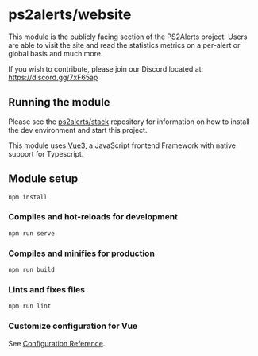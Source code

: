 # ps2alerts/website
This module is the publicly facing section of the PS2Alerts project. Users are able to visit the site and read the statistics metrics on a per-alert or global basis and much more.

If you wish to contribute, please join our Discord located at: https://discord.gg/7xF65ap

## Running the module

Please see the [ps2alerts/stack](https://github.com/ps2alerts/stack) repository for information on how to install the dev environment and start this project.

This module uses [Vue3](https://v3.vuejs.org/), a JavaScript frontend Framework with native support for Typescript. 

## Module setup
```
npm install
```

### Compiles and hot-reloads for development
```
npm run serve
```

### Compiles and minifies for production
```
npm run build
```

### Lints and fixes files
```
npm run lint
```

### Customize configuration for Vue
See [Configuration Reference](https://cli.vuejs.org/config/).
